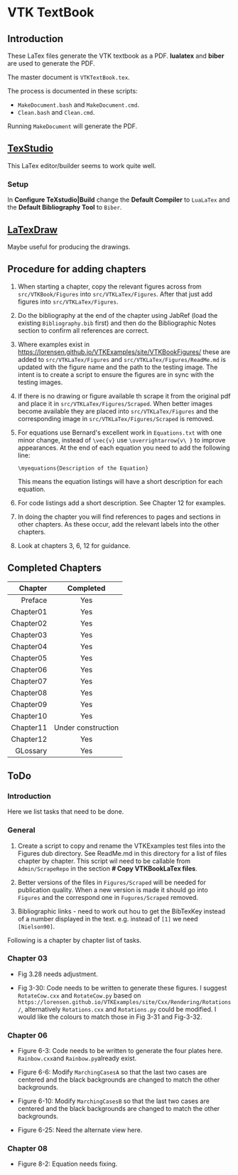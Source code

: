 # VTK TextBook

## Introduction

These LaTex files generate the VTK textbook as a PDF. **lualatex** and **biber** are used to generate the PDF.

The master document is  `VTKTextBook.tex`.

The process is documented in these scripts:

- `MakeDocument.bash` and `MakeDocument.cmd`.
- `Clean.bash` and `Clean.cmd`.

Running `MakeDocument` will generate the PDF. 

## [TexStudio](https://www.texstudio.org/)

This LaTex editor/builder seems to work quite well.

### Setup

In **Configure TeXstudio|Build** change the **Default Compiler** to `LuaLaTex` and the **Default Bibliography Tool** to `Biber`.

## [LaTexDraw](http://latexdraw.sourceforge.net/)

Maybe useful for producing the drawings.

## Procedure for adding chapters

1. When starting a chapter, copy the relevant figures across from `src/VTKBook/Figures` into `src/VTKLaTex/Figures`. After that just add figures into `src/VTKLaTex/Figures`.

2. Do the bibliography at the end of the chapter using JabRef (load the existing `Bibliography.bib` first) and then do the Bibliographic Notes section to confirm all references are correct.

3. Where examples exist in https://lorensen.github.io/VTKExamples/site/VTKBookFigures/ these are added to  `src/VTKLaTex/Figures` and  `src/VTKLaTex/Figures/ReadMe.md` is updated with the figure name and the path to the testing image. The intent is to create a script to ensure the figures are in sync with the testing images.

4. If there is no drawing or figure available th scrape it from the original pdf and place it in  `src/VTKLaTex/Figures/Scraped`. When better images become available they are placed into  `src/VTKLaTex/Figures` and the corresponding image in  `src/VTKLaTex/Figures/Scraped` is removed.

5. For equations use Bernard's excellent work in `Equations.txt` with one minor change, instead of `\vec{v}` use `\overrightarrow{v\ }` to improve appearances. At the end of each equation you need to add the following line:


    ```
    \myequations{Description of the Equation}
    ```
    This means the equation listings will have a short description for each equation.

6. For code listings add a short description. See Chapter 12 for examples.

7. In doing the chapter you will find references to pages and sections in other chapters. As these occur, add the relevant labels into the other chapters. 

8. Look at chapters 3, 6, 12 for guidance.

## Completed Chapters

| Chapter | Completed |
| --------------: | :---------:|
| Preface   | Yes |
| Chapter01 | Yes |
| Chapter02 | Yes |
| Chapter03 | Yes |
| Chapter04 | Yes |
| Chapter05 | Yes |
| Chapter06 | Yes |
| Chapter07 | Yes |
| Chapter08 | Yes |
| Chapter09 | Yes |
| Chapter10 | Yes |
| Chapter11 | Under construction |
| Chapter12 | Yes |
| GLossary  | Yes |

## ToDo

### Introduction

Here we list tasks that need to be done.

### General

 1. Create a script to copy and rename the VTKExamples test files into the Figures dub directory. See ReadMe.md in this directory for a list of files chapter by chapter. This script wil need to be callable from `Admin/ScrapeRepo` in the section **# Copy VTKBookLaTex files**.

 2. Better versions of the files in `Figures/Scraped` will be needed for publication quality. When a new version is made it should go into `Figures` and the correspond one in `Fugures/Scraped` removed.

 3. Bibliographic links - need to work out hou to get the BibTexKey instead of a number displayed in the text. e.g. instead of `[1]` we need `[Nielson90]`.

 Following is a chapter by chapter list of tasks.

### Chapter 03

- Fig 3.28 needs adjustment.

- Fig 3-30: Code needs to be written to generate these figures. I suggest `RotateCow.cxx` and `RotateCow.py` based on `https://lorensen.github.io/VTKExamples/site/Cxx/Rendering/Rotations/`, alternatively `Rotations.cxx` and `Rotations.py` could be modified. I would like the colours to match those in Fig 3-31 and Fig-3-32.

### Chapter 06

- Figure 6-3: Code needs to be written to generate the four plates here. `Rainbow.cxx`and `Rainbow.py`already exist.

- Figure 6-6: Modify `MarchingCasesA` so that the last two cases are centered and the black backgrounds are changed to match the other backgrounds.

- Figure 6-10: Modify `MarchingCasesB` so that the last two cases are centered and the black backgrounds are changed to match the other backgrounds.

- Figure 6-25: Need the alternate view here.

### Chapter 08

- Figure 8-2: Equation needs fixing.
